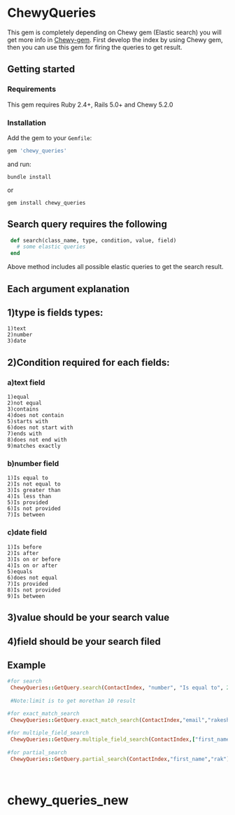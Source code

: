 # ChewyQueries

This gem is completely depending on Chewy gem (Elastic search) you will get more info in [Chewy-gem](https://github.com/toptal/chewy).
First develop the index by using Chewy gem, then you can use this gem for firing the queries to get result.

## Getting started

### Requirements

This gem requires Ruby 2.4+, Rails 5.0+ and Chewy 5.2.0

### Installation

Add the gem to your `Gemfile`:

```ruby
gem 'chewy_queries'
```

and run:

```
bundle install
```
or

```
gem install chewy_queries
```

## Search query requires the following


```ruby
 def search(class_name, type, condition, value, field)
   # some elastic queries
 end
 ```

Above method includes all possible elastic queries to get the search result.

## Each argument explanation

## 1)type is fields types:
```
1)text
2)number
3)date
```

## 2)Condition required for each fields:

### a)text field
```
1)equal
2)not equal
3)contains
4)does not contain
5)starts with
6)does not start with
7)ends with
8)does not end with
9)matches exactly
```
### b)number field
```
1)Is equal to
2)Is not equal to
3)Is greater than
4)Is less than
5)Is provided
6)Is not provided
7)Is between
```
### c)date field
```
1)Is before
2)Is after
3)Is on or before
4)Is on or after
5)equals
6)does not equal
7)Is provided
8)Is not provided
9)Is between
```

## 3)value should be your search value

## 4)field should be your search filed

## Example

```ruby
#for search
 ChewyQueries::GetQuery.search(ContactIndex, "number", "Is equal to", 23, "age").limit(Contact.count)
 
 #Note:limit is to get morethan 10 result

#for exact_match_search
 ChewyQueries::GetQuery.exact_match_search(ContactIndex,"email","rakesh@example.com")
  
#for multiple_field_search 
 ChewyQueries::GetQuery.multiple_field_search(ContactIndex,["first_name","last_name","full_name"],"rakesh")
 
#for partial_search
 ChewyQueries::GetQuery.partial_search(ContactIndex,"first_name","rak")
 
 
```


# chewy_queries_new
